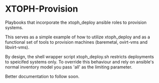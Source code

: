 # XTOPH-Provision
Playbooks that incorporate the xtoph_deploy ansible roles to provision systems.

This serves as a simple example of how to utilize xtoph_deploy and as a functional set of tools to provision machines (baremetal, ovirt-vms and libvirt-vms).

By design, the shell wrapper script xtoph_deploy.sh restricts deployments to speicifed systems only.  To override this behaviour and rely on ansible's normal inventory model you pass 'all' as the limiting parameter.

Better documentation to follow soon.
